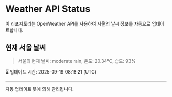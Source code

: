 
# Weather API Status

이 리포지토리는 OpenWeather API를 사용하여 서울의 날씨 정보를 자동으로 업데이트합니다.

## 현재 서울 날씨
> 서울의 현재 날씨: moderate rain, 온도: 20.34°C, 습도: 93%

⏳ 업데이트 시간: 2025-09-19 08:18:21 (UTC)

---
자동 업데이트 봇에 의해 관리됩니다.
